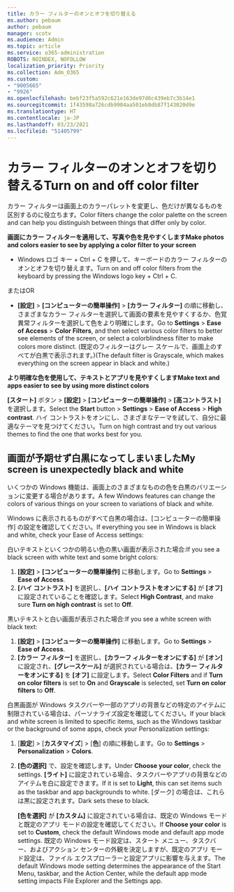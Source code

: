 ```yaml
---
title: カラー フィルターのオンとオフを切り替える
ms.author: pebaum
author: pebaum
manager: scotv
ms.audience: Admin
ms.topic: article
ms.service: o365-administration
ROBOTS: NOINDEX, NOFOLLOW
localization_priority: Priority
ms.collection: Adm_O365
ms.custom:
- "9005665"
- "9926"
ms.openlocfilehash: bebf23f5a592c621e163de97d6c439eb7c3b14e1
ms.sourcegitcommit: 1f43598a726cdb9904aa501eb8db87f143020d9e
ms.translationtype: HT
ms.contentlocale: ja-JP
ms.lasthandoff: 03/23/2021
ms.locfileid: "51405799"
---
```

# <a name="turn-on-and-off-color-filter"></a><span data-ttu-id="ba28f-102">カラー フィルターのオンとオフを切り替える</span><span class="sxs-lookup"><span data-stu-id="ba28f-102">Turn on and off color filter</span></span>

<span data-ttu-id="ba28f-103">カラー フィルターは画面上のカラーパレットを変更し、色だけが異なるものを区別するのに役立ちます。</span><span class="sxs-lookup"><span data-stu-id="ba28f-103">Color filters change the color palette on the screen and can help you distinguish between things that differ only by color.</span></span>

<span data-ttu-id="ba28f-104">**画面にカラー フィルターを適用して、写真や色を見やすくします**</span><span class="sxs-lookup"><span data-stu-id="ba28f-104">**Make photos and colors easier to see by applying a color filter to your screen**</span></span>

- <span data-ttu-id="ba28f-105">Windows ロゴ キー + Ctrl + C を押して、キーボードのカラー フィルターのオンとオフを切り替えます。</span><span class="sxs-lookup"><span data-stu-id="ba28f-105">Turn on and off color filters from the keyboard by pressing the Windows logo key + Ctrl + C.</span></span> 

<span data-ttu-id="ba28f-106">または</span><span class="sxs-lookup"><span data-stu-id="ba28f-106">OR</span></span>

- <span data-ttu-id="ba28f-107">**[設定]** > **[コンピューターの簡単操作]** > **[カラー フィルター]** の順に移動し、さまざまなカラー フィルターを選択して画面の要素を見やすくするか、色覚異常フィルターを選択して色をより明確にします。</span><span class="sxs-lookup"><span data-stu-id="ba28f-107">Go to **Settings** > **Ease of Access** > **Color Filters**, and then select various color filters to better see elements of the screen, or select a colorblindness filter to make colors more distinct.</span></span>  <span data-ttu-id="ba28f-108">(既定のフィルターはグレー スケールで、画面上のすべてが白黒で表示されます。)</span><span class="sxs-lookup"><span data-stu-id="ba28f-108">(The default filter is Grayscale, which makes everything on the screen appear in black and white.)</span></span>

<span data-ttu-id="ba28f-109">**より明確な色を使用して、テキストとアプリを見やすくします**</span><span class="sxs-lookup"><span data-stu-id="ba28f-109">**Make text and apps easier to see by using more distinct colors**</span></span>  

<span data-ttu-id="ba28f-110">**[スタート]** ボタン > **[設定]** > **[コンピューターの簡単操作]** > **[高コントラスト]** を選択します。</span><span class="sxs-lookup"><span data-stu-id="ba28f-110">Select the **Start** button > **Settings** > **Ease of Access** > **High contrast**.</span></span> <span data-ttu-id="ba28f-111">ハイ コントラストをオンにし、さまざまなテーマを試して、自分に最適なテーマを見つけてください。</span><span class="sxs-lookup"><span data-stu-id="ba28f-111">Turn on high contrast and try out various themes to find the one that works best for you.</span></span>

## <a name="my-screen-is-unexpectedly-black-and-white"></a><span data-ttu-id="ba28f-112">画面が予期せず白黒になってしまいました</span><span class="sxs-lookup"><span data-stu-id="ba28f-112">My screen is unexpectedly black and white</span></span>

<span data-ttu-id="ba28f-113">いくつかの Windows 機能は、画面上のさまざまなものの色を白黒のバリエーションに変更する場合があります。</span><span class="sxs-lookup"><span data-stu-id="ba28f-113">A few Windows features can change the colors of various things on your screen to variations of black and white.</span></span>

<span data-ttu-id="ba28f-114">Windows に表示されるものがすべて白黒の場合は、[コンピューターの簡単操作] の設定を確認してください。</span><span class="sxs-lookup"><span data-stu-id="ba28f-114">If everything you see in Windows is black and white, check your Ease of Access settings:</span></span>

<span data-ttu-id="ba28f-115">白いテキストといくつかの明るい色の黒い画面が表示された場合:</span><span class="sxs-lookup"><span data-stu-id="ba28f-115">If you see a black screen with white text and some bright colors:</span></span>  

1. <span data-ttu-id="ba28f-116">**[設定]** > **[コンピューターの簡単操作]** に移動します。</span><span class="sxs-lookup"><span data-stu-id="ba28f-116">Go to **Settings** > **Ease of Access**.</span></span>  
1. <span data-ttu-id="ba28f-117">**[ハイ コントラスト]** を選択し、**[ハイ コントラストをオンにする]** が **[オフ]** に設定されていることを確認します。</span><span class="sxs-lookup"><span data-stu-id="ba28f-117">Select **High Contrast**, and make sure **Turn on high contrast** is set to **Off**.</span></span>

<span data-ttu-id="ba28f-118">黒いテキストと白い画面が表示された場合:</span><span class="sxs-lookup"><span data-stu-id="ba28f-118">If you see a white screen with black text:</span></span>  

1. <span data-ttu-id="ba28f-119">**[設定]** > **[コンピューターの簡単操作]** に移動します。</span><span class="sxs-lookup"><span data-stu-id="ba28f-119">Go to **Settings** > **Ease of Access**.</span></span>  
1. <span data-ttu-id="ba28f-120">**[カラー フィルター]** を選択し、**[カラーフ ィルターをオンにする]** が **[オン]** に設定され、**[グレースケール]** が選択されている場合は、**[カラー フィルターをオンにする]** を **[オフ]** に設定します。</span><span class="sxs-lookup"><span data-stu-id="ba28f-120">Select **Color Filters** and if **Turn on color filters** is set to **On** and **Grayscale** is selected, set **Turn on color filters** to **Off**.</span></span>

<span data-ttu-id="ba28f-121">白黒画面が Windows タスクバーや一部のアプリの背景などの特定のアイテムに制限されている場合は、パーソナライズ設定を確認してください。</span><span class="sxs-lookup"><span data-stu-id="ba28f-121">If your black and white screen is limited to specific items, such as the Windows taskbar or the background of some apps, check your Personalization settings:</span></span>

1. <span data-ttu-id="ba28f-122">[**設定**]  >  [**カスタマイズ**]  >  [**色**] の順に移動します。</span><span class="sxs-lookup"><span data-stu-id="ba28f-122">Go to **Settings** > **Personalization** > **Colors**.</span></span>

1. <span data-ttu-id="ba28f-123">**[色の選択]** で、設定を確認します。</span><span class="sxs-lookup"><span data-stu-id="ba28f-123">Under **Choose your color**, check the settings.</span></span> <span data-ttu-id="ba28f-124">**[ライト]** に設定されている場合、タスクバーやアプリの背景などのアイテムを白に設定できます。</span><span class="sxs-lookup"><span data-stu-id="ba28f-124">If it is set to **Light**, this can set items such as the taskbar and app backgrounds to white.</span></span> <span data-ttu-id="ba28f-125">[ダーク] の場合は、これらは黒に設定されます。</span><span class="sxs-lookup"><span data-stu-id="ba28f-125">Dark sets these to black.</span></span>  

    <span data-ttu-id="ba28f-126">**[色を選択]** が **[カスタム]** に設定されている場合は、既定の Windows モードと既定のアプリ モードの設定を確認してください。</span><span class="sxs-lookup"><span data-stu-id="ba28f-126">If **Choose your color** is set to **Custom**, check the default Windows mode and default app mode settings.</span></span> <span data-ttu-id="ba28f-127">既定の Windows モード設定は、スタート メニュー、タスクバー、およびアクション センターの外観を決定しますが、既定のアプリ モード設定は、ファイル エクスプローラーと設定アプリに影響を与えます。</span><span class="sxs-lookup"><span data-stu-id="ba28f-127">The default Windows mode setting determines the appearance of the Start Menu, taskbar, and the Action Center, while the default app mode setting impacts File Explorer and the Settings app.</span></span>

